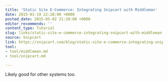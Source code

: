 ```yaml
---
title: 'Static Site E-Commerce: Integrating Snipcart with Middleman'
date: 2015-01-19 22:28:00 +0000
posted_date: 2015-05-02 21:28:00 +0000
editor_recommends: ''
content_type: Tutorial
slug: links/static-site-e-commerce-integrating-snipcart-with-middleman
source: Snipcart
link: https://snipcart.com/blog/static-site-e-commerce-integrating-snipcart-with-middleman/
tool:
- tool/middleman.md
- tool/snipcart.md

---
```

Likely good for other systems too.

